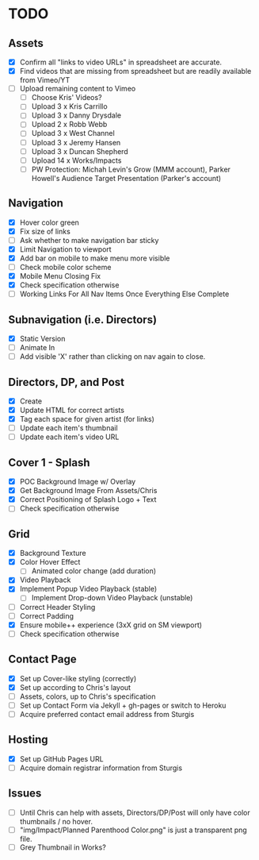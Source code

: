 # TODO

## Assets

- [x] Confirm all "links to video URLs" in spreadsheet are accurate.
- [x] Find videos that are missing from spreadsheet but are readily available from Vimeo/YT
- [ ] Upload remaining content to Vimeo
  - [ ] Choose Kris' Videos?
  - [ ] Upload 3  x Kris Carrillo
  - [ ] Upload 3  x Danny Drysdale
  - [ ] Upload 2  x Robb Webb
  - [ ] Upload 3  x West Channel 
  - [ ] Upload 3  x Jeremy Hansen
  - [ ] Upload 3  x Duncan Shepherd
  - [ ] Upload 14 x Works/Impacts
  - [ ] PW Protection: Michah Levin's Grow (MMM account), Parker Howell's Audience Target Presentation (Parker's account)

## Navigation

- [x] Hover color green 
- [x] Fix size of links
- [ ] Ask whether to make navigation bar sticky
- [x] Limit Navigation to viewport
- [x] Add bar on mobile to make menu more visible
- [ ] Check mobile color scheme
- [x] Mobile Menu Closing Fix
- [x] Check specification otherwise
- [ ] Working Links For All Nav Items Once Everything Else Complete

## Subnavigation (i.e. Directors)

- [x] Static Version
- [ ] Animate In
- [ ] Add visible 'X' rather than clicking on nav again to close.

## Directors, DP, and Post

- [x] Create
- [x] Update HTML for correct artists
- [x] Tag each space for given artist (for links)
- [ ] Update each item's thumbnail
- [ ] Update each item's video URL

## Cover 1 - Splash

- [x] POC Background Image w/ Overlay
- [x] Get Background Image From Assets/Chris
- [x] Correct Positioning of Splash Logo + Text
- [ ] Check specification otherwise

## Grid

- [x] Background Texture
- [x] Color Hover Effect
  - [ ] Animated color change (add duration)
- [x] Video Playback 
- [x] Implement Popup Video Playback (stable)
  - [ ] Implement Drop-down Video Playback (unstable)
- [ ] Correct Header Styling
- [ ] Correct Padding
- [x] Ensure mobile++ experience (3xX grid on SM viewport)
- [ ] Check specification otherwise

## Contact Page

- [x] Set up Cover-like styling (correctly)
- [x] Set up according to Chris's layout
- [ ] Assets, colors, up to Chris's specification
- [ ] Set up Contact Form via Jekyll + gh-pages or switch to Heroku
- [ ] Acquire preferred contact email address from Sturgis

## Hosting

- [x] Set up GitHub Pages URL
- [ ] Acquire domain registrar information from Sturgis

## Issues

- [ ] Until Chris can help with assets, Directors/DP/Post will only have color thumbnails / no hover.
- [ ] "img/Impact/Planned Parenthood Color.png" is just a transparent png file.
- [ ] Grey Thumbnail in Works?